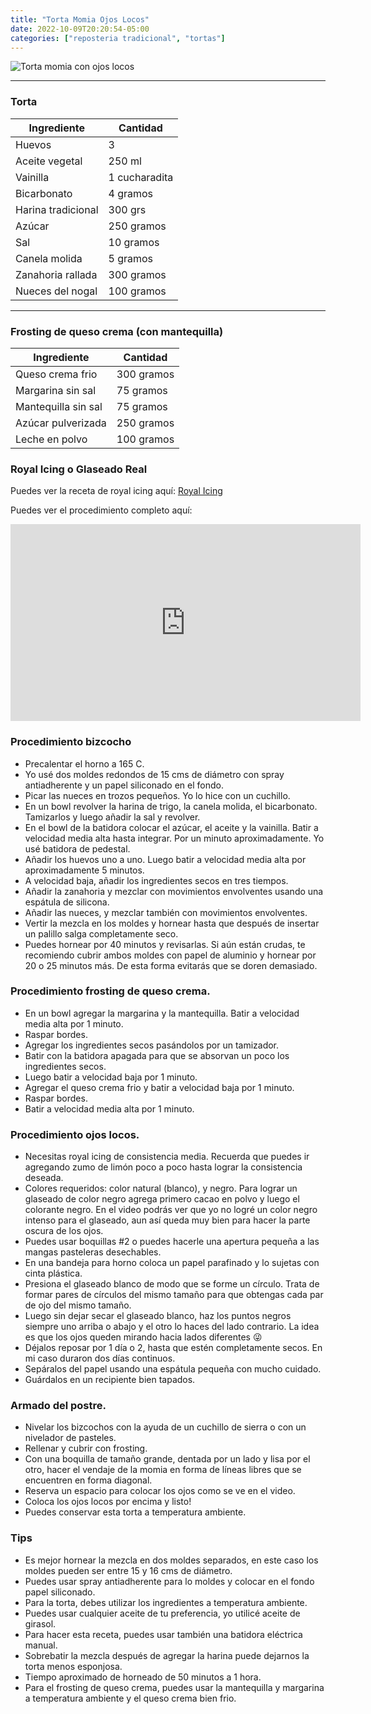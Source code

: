 ```yaml
---
title: "Torta Momia Ojos Locos"
date: 2022-10-09T20:20:54-05:00
categories: ["reposteria tradicional", "tortas"]
---
```

![Torta momia con ojos locos](../../images/torta_momia_ojos_locos.jpg)
___
### Torta

| Ingrediente | Cantidad |
| ----------- | ----------- |
| Huevos | 3 |
| Aceite vegetal | 250 ml |
| Vainilla | 1 cucharadita|
| Bicarbonato | 4 gramos |
| Harina tradicional| 300 grs |
| Azúcar | 250 gramos |
| Sal | 10 gramos |
| Canela molida | 5 gramos |
| Zanahoria rallada | 300 gramos |
| Nueces del nogal | 100 gramos |
___

### Frosting de queso crema (con mantequilla)

| Ingrediente | Cantidad |
| ----------- | ----------- |
| Queso crema frio | 300 gramos|
| Margarina sin sal | 75 gramos |
| Mantequilla sin sal | 75 gramos |
| Azúcar pulverizada | 250 gramos |
| Leche en polvo | 100 gramos |

### Royal Icing o Glaseado Real

Puedes ver la receta de royal icing aquí: [Royal Icing](../glaseado_real)

Puedes ver el procedimiento completo aquí: 

<iframe width="560" height="315" src="https://www.youtube.com/embed/dRXOPlQqpq0" title="YouTube video player" frameborder="0" allow="accelerometer; autoplay; clipboard-write; encrypted-media; gyroscope; picture-in-picture" allowfullscreen></iframe>

### Procedimiento bizcocho
- Precalentar el horno a 165 C.
- Yo usé dos moldes redondos de 15 cms de diámetro con spray antiadherente y un papel siliconado en el fondo.
- Picar las nueces en trozos pequeños. Yo lo hice con un cuchillo.
- En un bowl revolver la harina de trigo, la canela molida, el bicarbonato. Tamizarlos y luego añadir la sal y revolver.
- En el bowl de la batidora colocar el azúcar, el aceite y la vainilla. Batir a velocidad media alta hasta integrar. Por un minuto aproximadamente. Yo usé batidora de pedestal. 
- Añadir los huevos uno a uno. Luego batir a velocidad media alta por aproximadamente 5 minutos.
- A velocidad baja, añadir los ingredientes secos en tres tiempos.
- Añadir la zanahoria y mezclar con movimientos envolventes usando una espátula de silicona.
- Añadir las nueces, y mezclar también con movimientos envolventes.
- Vertir la mezcla en los moldes y hornear hasta que después de insertar un palillo salga completamente seco.
- Puedes hornear por 40 minutos y revisarlas. Si aún están crudas, te recomiendo cubrir ambos moldes con papel de aluminio y hornear por 20 o 25 minutos más. De esta forma evitarás que se doren demasiado.

### Procedimiento frosting de queso crema.
- En un bowl agregar la margarina y la mantequilla. Batir a velocidad media alta por 1 minuto.
- Raspar bordes.
- Agregar los ingredientes secos pasándolos por un tamizador.
- Batir con la batidora apagada para que se absorvan un poco los ingredientes secos.
- Luego batir a velocidad baja por 1 minuto.
- Agregar el queso crema frio y batir a velocidad baja por 1 minuto.
- Raspar bordes.
- Batir a velocidad media alta por 1 minuto.

### Procedimiento ojos locos.
- Necesitas royal icing de consistencia media. Recuerda que puedes ir agregando zumo de limón poco a poco hasta lograr la consistencia deseada.
- Colores requeridos: color natural (blanco), y negro. Para lograr un glaseado de color negro agrega primero cacao en polvo y luego el colorante negro. En el video podrás ver que yo no logré un color negro intenso para el glaseado, aun así queda muy bien para hacer la parte oscura de los ojos.
- Puedes usar boquillas #2 o puedes hacerle una apertura pequeña a las mangas pasteleras desechables.
- En una bandeja para horno coloca un papel parafinado y lo sujetas con cinta plástica.
- Presiona el glaseado blanco de modo que se forme un círculo. Trata de formar pares de círculos del mismo tamaño para que obtengas cada par de ojo del mismo tamaño.
- Luego sin dejar secar el glaseado blanco, haz los puntos negros siempre uno arriba o abajo y el otro lo haces del lado contrario. La idea es que los ojos queden mirando hacia lados diferentes 😜
- Déjalos reposar por 1 día o 2, hasta que estén completamente secos. En mi caso duraron dos días continuos.
- Sepáralos del papel usando una espátula pequeña con mucho cuidado.
- Guárdalos en un recipiente bien tapados.

### Armado del postre.
- Nivelar los bizcochos con la ayuda de un cuchillo de sierra o con un nivelador de pasteles.
- Rellenar y cubrir con frosting.
- Con una boquilla de tamaño grande, dentada por un lado y lisa por el otro, hacer el vendaje de la momia en forma de líneas libres que se encuentren en forma diagonal.
- Reserva un espacio para colocar los ojos como se ve en el video.
- Coloca los ojos locos por encima y listo!
- Puedes conservar esta torta a temperatura ambiente.

### Tips
- Es mejor hornear la mezcla en dos moldes separados, en este caso los moldes pueden ser entre 15 y 16 cms de diámetro.
- Puedes usar spray antiadherente para lo moldes y colocar en el fondo papel siliconado.
- Para la torta, debes utilizar los ingredientes a temperatura ambiente.
- Puedes usar cualquier aceite de tu preferencia, yo utilicé aceite de girasol.
- Para hacer esta receta, puedes usar también una batidora eléctrica manual.
- Sobrebatir la mezcla después de agregar la harina puede dejarnos la torta menos esponjosa. 
- Tiempo aproximado de horneado de 50 minutos a 1 hora.
- Para el frosting de queso crema, puedes usar la mantequilla y margarina a temperatura ambiente y el queso crema bien frio.
